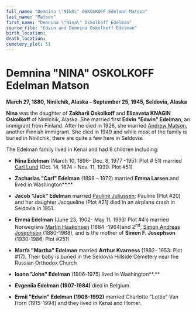 ```yaml
---
full_name: "Demnina \"NINA\" OSKOLKOFF Edelman Matson"
last_name: "Matson"
first_name: "Demnina \"Nina\" Oskolkoff Edelman"
source_file: "Edvin and Demnina Oskolkoff Edelman"
birth_location:
death_location:
cemetery_plot: 51
---
```

# Demnina "NINA" OSKOLKOFF Edelman Matson

**March 27, 1880, Ninilchik, Alaska – September 25, 1945, Seldovia,
Alaska**

**Nina** was the daughter of **Zakharii Oskolkoff** and **Elizaveta
KNAGIN Oskolkoff** of Ninilchik, Alaska. She married first **Edvin
"Edwin" Edelman**, an immigrant from Finland. After he died in 1928, she
married [Andrew Matson](Andrew%20Matson%20and%20Edelman.docx), another
Finnish immigrant. She died in 1949 and while most of the family is
buried in Ninilchik, there are quite a few here in Seldovia.

The Edelman family lived in Kenai and had 8 children including:

  - **Nina Edelman** (March 10, 1896- Dec. 8, 1977 -1951: Plot \# 51)
    married [Carl Lund](Carl%20John%20LUND%20and%20Edelman%20Family.md)
    (Oct. 14, 1874 – Nov. 11, 1939: Plot \#51)

  - **Zacharias "Carl" Edelman** (1898 – 1972) married **Emma Larsen**
    and lived in Washington**.**

  - **Jacob "Jack" Edelman** married [Pauline Juliussen](Edelman.md);
    Pauline (Plot \#20) and her daughter Jacqueline (Plot \#21) died in
    an airplane crash in Seldovia in 1951.

  - **Emma Edelman** (June 23, 1902- May 11, 1993: Plot \#41) married
    Norwegians [Martin Haakonsen](Martin%20Hogenson.md) (1884 -1964)and
    2<sup>nd</sup>, [Simon Andreas Josephson](Josephson%20Family.md)
    (1880-1968), and is the mother of **Simon F. Josephson** (1930-1986:
    Plot \#251)

  - **Marfa "Martha" Edelman** married **Arthur Kvarness** (1892- 1953:
    Plot \#17). Their baby is buried in the Seldovia Hillside Cemetery
    near the Russian Orthodox Church

  - **Ioann "John" Edelman** (1906-1975) lived in Washington**.**

  - **Evgeniia Edelman (1907-1984)** died in Belgium.

  - **Ermii "Edwin" Edelman (1908-1992)** married Charlotte "Lottie" Van
    Horn (1915-1994) and they lived in Kenai and Homer.
